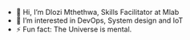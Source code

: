 - 👋 Hi, I’m Dlozi Mthethwa, Skills Facilitator at Mlab
- 👀 I’m interested in DevOps, System design and IoT
- ⚡ Fun fact: The Universe is mental.

<!---
dlozilab/dlozilab is a ✨ special ✨ repository because its `README.md` (this file) appears on your GitHub profile.
You can click the Preview link to take a look at your changes.
--->
